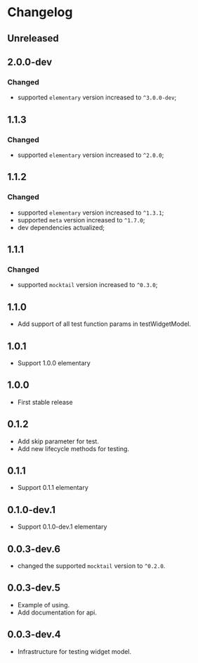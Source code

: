 # Changelog

## Unreleased

## 2.0.0-dev
### Changed
* supported `elementary` version increased to `^3.0.0-dev`;

## 1.1.3
### Changed
* supported `elementary` version increased to `^2.0.0`;

## 1.1.2
### Changed
* supported `elementary` version increased to `^1.3.1`;
* supported `meta` version increased to `^1.7.0`;
* dev dependencies actualized;

## 1.1.1
### Changed
* supported `mocktail` version increased to `^0.3.0`;

## 1.1.0

* Add support of all test function params in testWidgetModel.

## 1.0.1

* Support 1.0.0 elementary

## 1.0.0

* First stable release

## 0.1.2

* Add skip parameter for test.
* Add new lifecycle methods for testing.

## 0.1.1

* Support 0.1.1 elementary

## 0.1.0-dev.1

* Support 0.1.0-dev.1 elementary

## 0.0.3-dev.6

* changed the supported `mocktail` version to `^0.2.0`.

## 0.0.3-dev.5

* Example of using.
* Add documentation for api.

## 0.0.3-dev.4

* Infrastructure for testing widget model.
